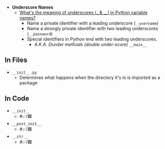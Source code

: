 - **Underscore Names**
	- [What's the meaning of underscores (_ & __) in Python variable names?](https://youtu.be/ALZmCy2u0jQ)
		- Name a private identifier with a leading underscore ( `_username`)
		- Name a strongly private identifier with two leading underscores (`__password`)
		- Special identifiers in Python end with two leading underscores.
			- _A.K.A. Dunder methods (double under-score)_ `__main__`



## In Files

- `__init__.py`
	- Determines what happens when the directory it's in is imported as a package

## In Code

- `__init__`
	- #✅️/🟩️ 
- `__post_init__`
	- #✅️/🟩️ 
- `__str__`
	- #✅️/🟩️ 